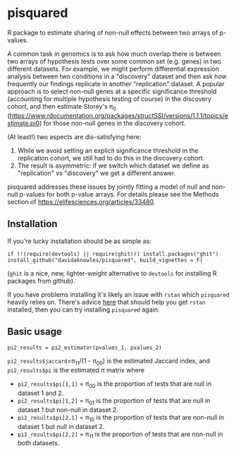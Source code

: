 # pisquared

R package to estimate sharing of non-null effects between two arrays of p-values.

A common task in genomics is to ask how much overlap there is between two arrays of hypothesis tests over some common set (e.g. genes) in two different datasets. For example, we might perform differential expression analysis between two conditions in a "discovery" dataset and then ask how frequently our findings replicate in another "replication" dataset. A popular approach is to select non-null genes at a specific significance threshold (accounting for multiple hypothesis testing of course) in the discovery cohort, and then estimate Storey's π<sub>0</sub> (https://www.rdocumentation.org/packages/structSSI/versions/1.1.1/topics/estimate.pi0) for those non-null genes in the discovery cohort. 

(At least!) two aspects are dis-satisfying here: 
1. While we avoid setting an explicit significance threshold in the replication cohort, we still had to do this in the discovery cohort. 
2. The result is asymmetric: if we switch which dataset we define as "replication" vs "discovery" we get a different answer. 

pisquared addresses these issues by jointly fitting a model of null and non-null p-values for both p-value arrays. For details please see the Methods section of https://elifesciences.org/articles/33480. 

## Installation

If you're lucky installation should be as simple as: 
```
if (!(require(devtools) || require(ghit))) install.packages("ghit")
install_github("davidaknowles/pisquared", build_vignettes = F)
```
(`ghit` is a nice, new, lighter-weight alternative to `devtools` for installing R packages from github). 

If you have problems installing it's likely an issue with `rstan` which `pisquared` heavily relies on. There's advice [here](https://github.com/stan-dev/rstan/wiki/RStan-Getting-Started) that should help you get `rstan` installed, then you can try installing `pisquared` again. 

## Basic usage

```
pi2_results = pi2_estimator(pvalues_1, pvalues_2) 
```
`pi2_results$jaccard`=π<sub>11</sub>/(1 - π<sub>00</sub>) is the estimated Jaccard index, and `pi2_results$pi` is the estimated π matrix where
* `pi2_results$pi[1,1]` = π<sub>00</sub> is the proportion of tests that are null in dataset 1 and 2. 
* `pi2_results$pi[1,2]` = π<sub>01</sub> is the proportion of tests that are null in dataset 1 but non-null in dataset 2. 
* `pi2_results$pi[2,1]` = π<sub>10</sub> is the proportion of tests that are non-null in dataset 1 but null in dataset 2. 
* `pi2_results$pi[2,2]` = π<sub>11</sub> is the proportion of tests that are non-null in both datasets. 
